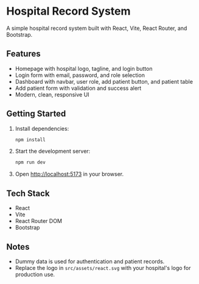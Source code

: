 # Hospital Record System

A simple hospital record system built with React, Vite, React Router, and Bootstrap.

## Features
- Homepage with hospital logo, tagline, and login button
- Login form with email, password, and role selection
- Dashboard with navbar, user role, add patient button, and patient table
- Add patient form with validation and success alert
- Modern, clean, responsive UI

## Getting Started

1. Install dependencies:
   ```sh
   npm install
   ```
2. Start the development server:
   ```sh
   npm run dev
   ```
3. Open [http://localhost:5173](http://localhost:5173) in your browser.

## Tech Stack
- React
- Vite
- React Router DOM
- Bootstrap

## Notes
- Dummy data is used for authentication and patient records.
- Replace the logo in `src/assets/react.svg` with your hospital's logo for production use.
